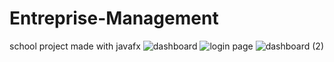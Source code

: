 # Entreprise-Management
school project made with javafx
![dashboard](https://user-images.githubusercontent.com/83102012/154867262-9c37a1aa-35ff-4530-9aa4-8f310b706b00.png)
![login page](https://user-images.githubusercontent.com/83102012/154867270-203546fe-dbeb-4c2a-af13-f36dfddf9e21.png)
![dashboard (2)](https://user-images.githubusercontent.com/83102012/154867286-2bd24451-c7b5-482c-a461-ced94deb7dca.png)
